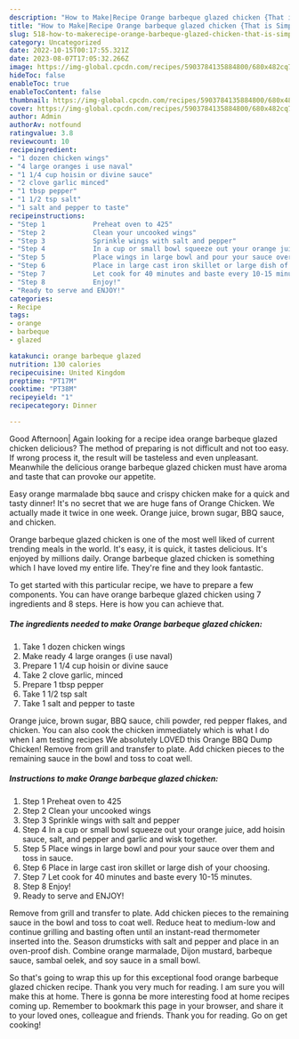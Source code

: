 ```yaml
---
description: "How to Make|Recipe Orange barbeque glazed chicken {That is Simple"
title: "How to Make|Recipe Orange barbeque glazed chicken {That is Simple"
slug: 518-how-to-makerecipe-orange-barbeque-glazed-chicken-that-is-simple
category: Uncategorized
date: 2022-10-15T00:17:55.321Z
date: 2023-08-07T17:05:32.266Z
image: https://img-global.cpcdn.com/recipes/5903784135884800/680x482cq70/orange-barbeque-glazed-chicken-recipe-main-photo.jpg
hideToc: false
enableToc: true
enableTocContent: false
thumbnail: https://img-global.cpcdn.com/recipes/5903784135884800/680x482cq70/orange-barbeque-glazed-chicken-recipe-main-photo.jpg
cover: https://img-global.cpcdn.com/recipes/5903784135884800/680x482cq70/orange-barbeque-glazed-chicken-recipe-main-photo.jpg
author: Admin
authorAv: notfound
ratingvalue: 3.8
reviewcount: 10
recipeingredient:
- "1 dozen chicken wings"
- "4 large oranges i use naval"
- "1 1/4 cup hoisin or divine sauce"
- "2 clove garlic minced"
- "1 tbsp pepper"
- "1 1/2 tsp salt"
- "1 salt and pepper to taste"
recipeinstructions:
- "Step 1            Preheat oven to 425"
- "Step 2            Clean your uncooked wings"
- "Step 3            Sprinkle wings with salt and pepper"
- "Step 4            In a cup or small bowl squeeze out your orange juice, add hoisin sauce, salt, and pepper and garlic and wisk together."
- "Step 5            Place wings in large bowl and pour your sauce over them and toss in sauce."
- "Step 6            Place in large cast iron skillet or large dish of your choosing."
- "Step 7            Let cook for 40 minutes and baste every 10-15 minutes."
- "Step 8            Enjoy!"
- "Ready to serve and ENJOY!"
categories:
- Recipe
tags:
- orange
- barbeque
- glazed

katakunci: orange barbeque glazed 
nutrition: 130 calories
recipecuisine: United Kingdom
preptime: "PT17M"
cooktime: "PT38M"
recipeyield: "1"
recipecategory: Dinner

---
```



Good Afternoon| Again looking for a recipe idea orange barbeque glazed chicken delicious? The method of preparing is not difficult and not too easy. If wrong process it, the result will be tasteless and even unpleasant. Meanwhile the delicious orange barbeque glazed chicken must have aroma and taste that can provoke our appetite.





Easy orange marmalade bbq sauce and crispy chicken make for a quick and tasty dinner! It&#39;s no secret that we are huge fans of Orange Chicken. We actually made it twice in one week. Orange juice, brown sugar, BBQ sauce, and chicken.

Orange barbeque glazed chicken is one of the most well liked of current trending meals in the world. It's easy, it is quick, it tastes delicious. It's enjoyed by millions daily. Orange barbeque glazed chicken is something which I have loved my entire life. They're fine and they look fantastic.


To get started with this particular recipe, we have to prepare a few components. You can have orange barbeque glazed chicken using 7 ingredients and 8 steps. Here is how you can achieve that.

<!--inarticleads1-->

##### The ingredients needed to make Orange barbeque glazed chicken:

1. Take 1 dozen chicken wings
1. Make ready 4 large oranges (i use naval)
1. Prepare 1 1/4 cup hoisin or divine sauce
1. Take 2 clove garlic, minced
1. Prepare 1 tbsp pepper
1. Take 1 1/2 tsp salt
1. Take 1 salt and pepper to taste


Orange juice, brown sugar, BBQ sauce, chili powder, red pepper flakes, and chicken. You can also cook the chicken immediately which is what I do when I am testing recipes We absolutely LOVED this Orange BBQ Dump Chicken! Remove from grill and transfer to plate. Add chicken pieces to the remaining sauce in the bowl and toss to coat well. 

<!--inarticleads2-->

##### Instructions to make Orange barbeque glazed chicken:

1. Step 1            Preheat oven to 425
1. Step 2            Clean your uncooked wings
1. Step 3            Sprinkle wings with salt and pepper
1. Step 4            In a cup or small bowl squeeze out your orange juice, add hoisin sauce, salt, and pepper and garlic and wisk together.
1. Step 5            Place wings in large bowl and pour your sauce over them and toss in sauce.
1. Step 6            Place in large cast iron skillet or large dish of your choosing.
1. Step 7            Let cook for 40 minutes and baste every 10-15 minutes.
1. Step 8            Enjoy!
1. Ready to serve and ENJOY!

Remove from grill and transfer to plate. Add chicken pieces to the remaining sauce in the bowl and toss to coat well. Reduce heat to medium-low and continue grilling and basting often until an instant-read thermometer inserted into the. Season drumsticks with salt and pepper and place in an oven-proof dish. Combine orange marmalade, Dijon mustard, barbeque sauce, sambal oelek, and soy sauce in a small bowl. 

So that's going to wrap this up for this exceptional food orange barbeque glazed chicken recipe. Thank you very much for reading. I am sure you will make this at home. There is gonna be more interesting food at home recipes coming up. Remember to bookmark this page in your browser, and share it to your loved ones, colleague and friends. Thank you for reading. Go on get cooking!
